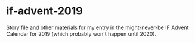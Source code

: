 # if-advent-2019
Story file and other materials for my entry in the might-never-be IF Advent Calendar for 2019 (which probably won't happen until 2020).
